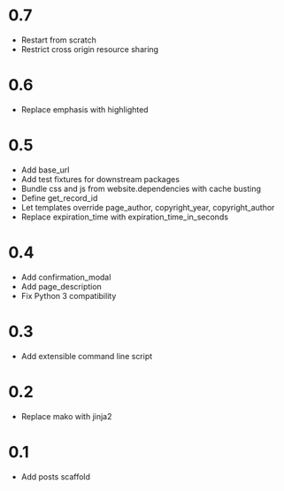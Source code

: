 # 0.7
- Restart from scratch
- Restrict cross origin resource sharing

# 0.6
- Replace emphasis with highlighted

# 0.5
- Add base_url
- Add test fixtures for downstream packages
- Bundle css and js from website.dependencies with cache busting
- Define get_record_id
- Let templates override page_author, copyright_year, copyright_author
- Replace expiration_time with expiration_time_in_seconds

# 0.4
- Add confirmation_modal
- Add page_description
- Fix Python 3 compatibility

# 0.3
- Add extensible command line script

# 0.2
- Replace mako with jinja2

# 0.1
- Add posts scaffold
